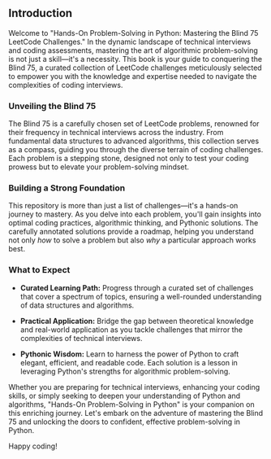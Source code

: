 ## Introduction

Welcome to "Hands-On Problem-Solving in Python: Mastering the Blind 75 LeetCode Challenges." In the dynamic landscape of technical interviews and coding assessments, mastering the art of algorithmic problem-solving is not just a skill—it's a necessity. This book is your guide to conquering the Blind 75, a curated collection of LeetCode challenges meticulously selected to empower you with the knowledge and expertise needed to navigate the complexities of coding interviews.

### Unveiling the Blind 75

The Blind 75 is a carefully chosen set of LeetCode problems, renowned for their frequency in technical interviews across the industry. From fundamental data structures to advanced algorithms, this collection serves as a compass, guiding you through the diverse terrain of coding challenges. Each problem is a stepping stone, designed not only to test your coding prowess but to elevate your problem-solving mindset.

### Building a Strong Foundation

This repository is more than just a list of challenges—it's a hands-on journey to mastery. As you delve into each problem, you'll gain insights into optimal coding practices, algorithmic thinking, and Pythonic solutions. The carefully annotated solutions provide a roadmap, helping you understand not only *how* to solve a problem but also *why* a particular approach works best.

### What to Expect

- **Curated Learning Path:** Progress through a curated set of challenges that cover a spectrum of topics, ensuring a well-rounded understanding of data structures and algorithms.
  
- **Practical Application:** Bridge the gap between theoretical knowledge and real-world application as you tackle challenges that mirror the complexities of technical interviews.

- **Pythonic Wisdom:** Learn to harness the power of Python to craft elegant, efficient, and readable code. Each solution is a lesson in leveraging Python's strengths for algorithmic problem-solving.

Whether you are preparing for technical interviews, enhancing your coding skills, or simply seeking to deepen your understanding of Python and algorithms, "Hands-On Problem-Solving in Python" is your companion on this enriching journey. Let's embark on the adventure of mastering the Blind 75 and unlocking the doors to confident, effective problem-solving in Python.

Happy coding!